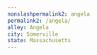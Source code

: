 ```yaml
---
﻿nonslashpermalink2: angela
permalink2: /angela/
alley: Angela
city: Somerville
state: Massachusetts
---
```

